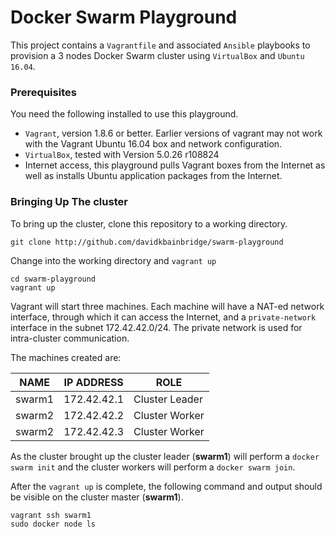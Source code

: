 # Docker Swarm Playground
This project contains a `Vagrantfile` and associated `Ansible` playbooks
to provision a 3 nodes Docker Swarm cluster using `VirtualBox` and `Ubuntu
16.04`.

### Prerequisites
You need the following installed to use this playground.
- `Vagrant`, version 1.8.6 or better. Earlier versions of vagrant may not work
with the Vagrant Ubuntu 16.04 box and network configuration.
- `VirtualBox`, tested with Version 5.0.26 r108824
- Internet access, this playground pulls Vagrant boxes from the Internet as well
as installs Ubuntu application packages from the Internet.

### Bringing Up The cluster
To bring up the cluster, clone this repository to a working directory.

```
git clone http://github.com/davidkbainbridge/swarm-playground
```

Change into the working directory and `vagrant up`

```
cd swarm-playground
vagrant up
```

Vagrant will start three machines. Each machine will have a NAT-ed network
interface, through which it can access the Internet, and a `private-network`
interface in the subnet 172.42.42.0/24. The private network is used for
intra-cluster communication.

The machines created are:

| NAME | IP ADDRESS | ROLE |
| --- | --- | --- |
| swarm1 | 172.42.42.1 | Cluster Leader |
| swarm2 | 172.42.42.2 | Cluster Worker |
| swarm2 | 172.42.42.3 | Cluster Worker |

As the cluster brought up the cluster leader (**swarm1**) will perform a
`docker swarm init` and the cluster workers will perform a `docker swarm join`.

After the `vagrant up` is complete, the following command and output should be
visible on the cluster master (**swarm1**).

```
vagrant ssh swarm1
sudo docker node ls
```

